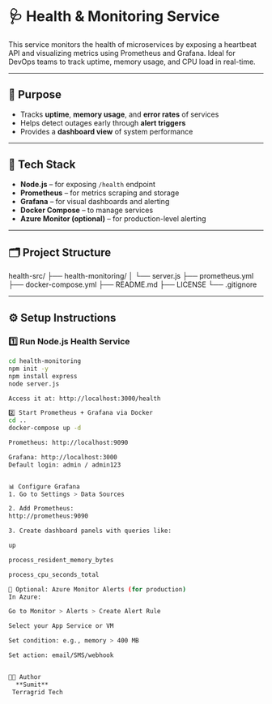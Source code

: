 # 🩺 Health & Monitoring Service

This service monitors the health of microservices by exposing a heartbeat API and visualizing metrics using Prometheus and Grafana. Ideal for DevOps teams to track uptime, memory usage, and CPU load in real-time.

---

## 📌 Purpose

- Tracks **uptime**, **memory usage**, and **error rates** of services
- Helps detect outages early through **alert triggers**
- Provides a **dashboard view** of system performance

---

## 🧰 Tech Stack

- **Node.js** – for exposing `/health` endpoint
- **Prometheus** – for metrics scraping and storage
- **Grafana** – for visual dashboards and alerting
- **Docker Compose** – to manage services
- **Azure Monitor (optional)** – for production-level alerting

---

## 🗂️ Project Structure

health-src/
├── health-monitoring/
│   └── server.js
├── prometheus.yml
├── docker-compose.yml
├── README.md
├── LICENSE
└── .gitignore




---

## ⚙️ Setup Instructions

### 1️⃣ Run Node.js Health Service

```bash
cd health-monitoring
npm init -y
npm install express
node server.js

Access it at: http://localhost:3000/health

2️⃣ Start Prometheus + Grafana via Docker
cd ..
docker-compose up -d

Prometheus: http://localhost:9090

Grafana: http://localhost:3000
Default login: admin / admin123


📊 Configure Grafana
1. Go to Settings > Data Sources

2. Add Prometheus:
http://prometheus:9090

3. Create dashboard panels with queries like:

up

process_resident_memory_bytes

process_cpu_seconds_total

🚨 Optional: Azure Monitor Alerts (for production)
In Azure:

Go to Monitor > Alerts > Create Alert Rule

Select your App Service or VM

Set condition: e.g., memory > 400 MB

Set action: email/SMS/webhook


👨‍💻 Author
  **Sumit**
 Terragrid Tech









